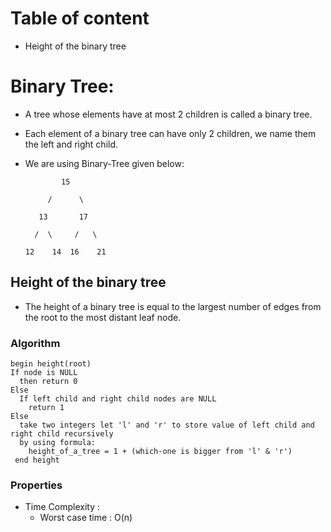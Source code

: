 <!-- follow the template of Bubble Sort, add the respective heading in Table of content -->


<!-- Table of content -->
# Table of content
- Height of the binary tree

# Binary Tree:

- A tree whose elements have at most 2 children is called a binary tree. 
- Each element of a binary tree can have only 2 children, we name them the left and right child.


- We are using Binary-Tree given below:

              15 
              
           /      \
           
         13       17
         
        /  \     /   \
        
      12    14  16    21
      

## Height of the binary tree

-  The height of a binary tree is equal to the largest number of edges from the root to the most distant leaf node.


### Algorithm

```
begin height(root)
If node is NULL 
  then return 0
Else 
  If left child and right child nodes are NULL 
    return 1
Else 
  take two integers let 'l' and 'r' to store value of left child and right child recursively
  by using formula:
    height_of_a_tree = 1 + (which-one is bigger from 'l' & 'r')
 end height
```
### Properties

- Time Complexity :
  - Worst case time	: O(n)
